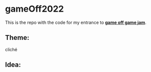 <h1>gameOff2022</h1>

<p>This is the repo with the code for my entrance to <b><a href="https://itch.io/jam/game-off-2022">game off game jam</a></b>.</p>

<h2>Theme:</h2>
cliché

<h2>Idea:</h2>

<p></p>